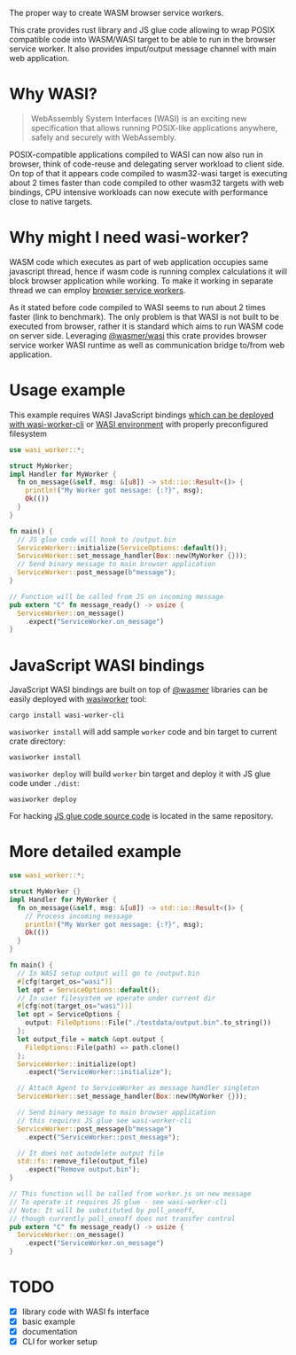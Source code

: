 The proper way to create WASM browser service workers.

This crate provides rust library and JS glue code allowing to wrap POSIX compatible code into WASM/WASI target to be able to run in the browser service worker. It also provides imput/output message channel with main web application.

# Why WASI?

> WebAssembly System Interfaces (WASI) is an exciting new specification that allows running POSIX-like applications anywhere, safely and securely with WebAssembly.

POSIX-compatible applications compiled to WASI can now also run in browser, think of code-reuse and delegating server workload to client side. On top of that it appears code compiled to wasm32-wasi target is executing about 2 times faster than code compiled to other wasm32 targets with web bindings, CPU intensive workloads can now execute with performance close to native targets.

# Why might I need wasi-worker?

WASM code which executes as part of web application occupies same javascript thread, hence if wasm code is running complex calculations it will block browser application while working. To make it working in separate thread we can employ [browser service workers](https://developer.mozilla.org/en-US/docs/Web/API/Service_Worker_API/Using_Service_Workers).

As it stated before code compiled to WASI seems to run about 2 times faster (link to benchmark). The only problem is that WASI is not built to be executed from browser, rather it is standard which aims to run WASM code on server side. Leveraging [@wasmer/wasi](https://github.com/wasmerio/wasmer-js) this crate provides browser service worker WASI runtime as well as communication bridge to/from web application.

# Usage example

This example requires WASI JavaScript bindings [which can be deployed with wasi-worker-cli](https://github.com/dunnock/wasi-worker/tree/master/wasi-worker-cli) or [WASI environment](https://github.com/dunnock/wasi-worker/tree/master/examples/myworker) with properly preconfigured filesystem

```rust
use wasi_worker::*;

struct MyWorker;
impl Handler for MyWorker {
  fn on_message(&self, msg: &[u8]) -> std::io::Result<()> {
    println!("My Worker got message: {:?}", msg);
    Ok(())
  }
}

fn main() {
  // JS glue code will hook to /output.bin
  ServiceWorker::initialize(ServiceOptions::default());
  ServiceWorker::set_message_handler(Box::new(MyWorker {}));
  // Send binary message to main browser application
  ServiceWorker::post_message(b"message");
}

// Function will be called from JS on incoming message
pub extern "C" fn message_ready() -> usize {
  ServiceWorker::on_message()
    .expect("ServiceWorker.on_message")
}
```


# JavaScript WASI bindings

JavaScript WASI bindings are built on top of [@wasmer](https://www.npmjs.com/search?q=%40wasmer) libraries can be easily deployed with [wasiworker](https://github.com/dunnock/wasi-worker/tree/master/wasi-worker-cli) tool:
```
cargo install wasi-worker-cli
```

`wasiworker install` will add sample `worker` code and bin target to current crate directory:
```
wasiworker install
```

`wasiworker deploy` will build `worker` bin target and deploy it with JS glue code under `./dist`:
```
wasiworker deploy
```

For hacking [JS glue code source code](https://github.com/dunnock/wasi-worker/tree/master/wasi-worker-cli/js) is located in the same repository.


# More detailed example

```rust
use wasi_worker::*;

struct MyWorker {}
impl Handler for MyWorker {
  fn on_message(&self, msg: &[u8]) -> std::io::Result<()> {
    // Process incoming message
    println!("My Worker got message: {:?}", msg);
    Ok(())
  }
}

fn main() {
  // In WASI setup output will go to /output.bin
  #[cfg(target_os="wasi")]
  let opt = ServiceOptions::default();
  // In user filesystem we operate under current dir
  #[cfg(not(target_os="wasi"))]
  let opt = ServiceOptions { 
    output: FileOptions::File("./testdata/output.bin".to_string()) 
  };
  let output_file = match &opt.output { 
    FileOptions::File(path) => path.clone() 
  };
  ServiceWorker::initialize(opt)
    .expect("ServiceWorker::initialize");

  // Attach Agent to ServiceWorker as message handler singleton
  ServiceWorker::set_message_handler(Box::new(MyWorker {}));

  // Send binary message to main browser application
  // this requires JS glue see wasi-worker-cli
  ServiceWorker::post_message(b"message")
    .expect("ServiceWorker::post_message");

  // It does not autodelete output file
  std::fs::remove_file(output_file)
    .expect("Remove output.bin");
}

// This function will be called from worker.js on new message
// To operate it requires JS glue - see wasi-worker-cli
// Note: It will be substituted by poll_oneoff, 
// though currently poll_oneoff does not transfer control
pub extern "C" fn message_ready() -> usize {
  ServiceWorker::on_message()
    .expect("ServiceWorker.on_message")
}
```


# TODO

- [X] library code with WASI fs interface
- [X] basic example
- [X] documentation
- [X] CLI for worker setup